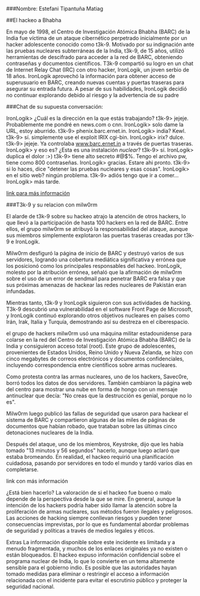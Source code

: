 ###Nombre: Estefani Tipantuña Matiag

##El hackeo a Bhabha

En mayo de 1998, el Centro de Investigación Atómica Bhabha (BARC) de la India fue víctima de un ataque cibernético perpetrado inicialmente por un hacker adolescente conocido como t3k-9. Motivado por su indignación ante las pruebas nucleares subterráneas de la India, t3k-9, de 15 años, utilizó herramientas de descifrado para acceder a la red de BARC, obteniendo contraseñas y documentos científicos.
T3k-9 compartió su logro en un chat de Internet Relay Chat (IRC) con otro hacker, IronLogik, un joven serbio de 18 años. IronLogik aprovechó la información para obtener acceso de superusuario en BARC, creando nuevas cuentas y puertas traseras para asegurar su entrada futura. A pesar de sus habilidades, IronLogik decidió no continuar explorando debido al riesgo y la advertencia de su padre


###Chat de su supuesta conversación:

IronLogik> ¿Cuál es la dirección en la que estás trabajando?
t3k-9> jejeje. Probablemente me pondré en news.com o cnn.
IronLogik> solo dame la URL, estoy aburrido.
t3k-9> phenix.barc.ernet.in.
IronLogik> india? Kewl.
t3k-9> sí. simplemente use el exploit IRIX cgi-bin.
IronLogik> irix? dulce.
t3k-9> jejeje. Ya controlaba www.barc.ernet.in a través de puertas traseras.
IronLogik> y eso es? ¿Esta es una instalación *nuclear*?
t3k-9> sí.
IronLogik> duplica el dolor :>)
t3k-9> tiene alto secreto #@$%. Tengo el archivo pw, tiene como 800 contraseñas.
IronLogik> gracias. Estare ahi pronto.
t3k-9> si lo haces, dice "detener las pruebas nucleares y esas cosas".
IronLogik> en el sitio web? ningún problema.
t3k-9> adiós tengo que ir a comer...
IronLogik> más tarde.


[link para más información](https://www.forbes.com/1998/11/16/feat.html?sh=56b3e251618e)

###T3k-9 y su relacion con milw0rm

El alarde de t3k-9 sobre su hackeo atrajo la atención de otros hackers, lo que llevó a la participación de hasta 100 hackers en la red de BARC. Entre ellos, el grupo milw0rm se atribuyó la responsabilidad del ataque, aunque sus miembros simplemente explotaron las puertas traseras creadas por t3k-9 e IronLogik.

Milw0rm desfiguró la página de inicio de BARC y destruyó varios de sus servidores, logrando una cobertura mediática significativa y errónea que los posicionó como los principales responsables del hackeo. IronLogik, molesto por la atribución errónea, señaló que la afirmación de milw0rm sobre el uso de un error de sendmail para penetrar BARC era falsa y que sus próximas amenazas de hackear las redes nucleares de Pakistán eran infundadas.

Mientras tanto, t3k-9 y IronLogik siguieron con sus actividades de hacking. T3k-9 descubrió una vulnerabilidad en el software Front Page de Microsoft, y IronLogik continuó explorando otros objetivos nucleares en países como Irán, Irak, Italia y Turquía, demostrando así su destreza en el ciberespacio.

el grupo de hackers milw0rm usó una máquina militar estadounidense para colarse en la red del Centro de Investigación Atómica Bhabha (BARC) de la India y consiguieron acceso total (root). Este grupo de adolescentes, provenientes de Estados Unidos, Reino Unido y Nueva Zelanda, se hizo con cinco megabytes de correos electrónicos y documentos confidenciales, incluyendo correspondencia entre científicos sobre armas nucleares.

Como protesta contra las armas nucleares, uno de los hackers, Savec0re, borró todos los datos de dos servidores. También cambiaron la página web del centro para mostrar una nube en forma de hongo con un mensaje antinuclear que decía: "No creas que la destrucción es genial, porque no lo es".

Milw0rm luego publicó las fallas de seguridad que usaron para hackear el sistema de BARC y compartieron algunas de las miles de páginas de documentos que habían robado, que trataban sobre las últimas cinco detonaciones nucleares de la India.

Después del ataque, uno de los miembros, Keystroke, dijo que les había tomado "13 minutos y 56 segundos" hacerlo, aunque luego aclaró que estaba bromeando. En realidad, el hackeo requirió una planificación cuidadosa, pasando por servidores en todo el mundo y tardó varios días en completarse.

link con más información


¿Está bien hacerlo?
La valoración de si el hackeo fue bueno o malo depende de la perspectiva desde la que se mire. En general, aunque la intención de los hackers podría haber sido llamar la atención sobre la proliferación de armas nucleares, sus métodos fueron ilegales y peligrosos. Las acciones de hacking siempre conllevan riesgos y pueden tener consecuencias imprevistas, por lo que es fundamental abordar problemas de seguridad y políticas a través de medios legales y éticos.

Extras
La información disponible sobre este incidente es limitada y a menudo fragmentada, y muchos de los enlaces originales ya no existen o están bloqueados.
El hackeo expuso información confidencial sobre el programa nuclear de India, lo que lo convierte en un tema altamente sensible para el gobierno indio. Es posible que las autoridades hayan tomado medidas para eliminar o restringir el acceso a información relacionada con el incidente para evitar el escrutinio público y proteger la seguridad nacional.

